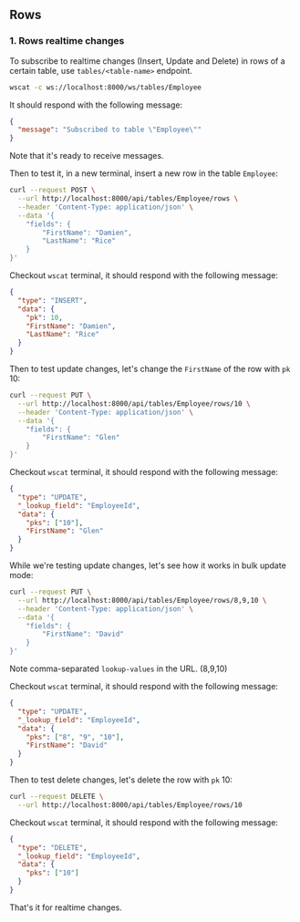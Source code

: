 ## Rows

### 1. Rows realtime changes

To subscribe to realtime changes (Insert, Update and Delete) in rows of a certain table,
use `tables/<table-name>` endpoint.

```bash
wscat -c ws://localhost:8000/ws/tables/Employee
```

It should respond with the following message:

```json
{
  "message": "Subscribed to table \"Employee\""
}
```

Note that it's ready to receive messages.

Then to test it, in a new terminal, insert a new row in the table `Employee`:

```bash
curl --request POST \
  --url http://localhost:8000/api/tables/Employee/rows \
  --header 'Content-Type: application/json' \
  --data '{
    "fields": {
        "FirstName": "Damien",
        "LastName": "Rice"
    }
}'
```

Checkout `wscat` terminal, it should respond with the following message:

```json
{
  "type": "INSERT",
  "data": {
    "pk": 10,
    "FirstName": "Damien",
    "LastName": "Rice"
  }
}
```

Then to test update changes, let's change the `FirstName` of the row with `pk` 10:

```bash
curl --request PUT \
  --url http://localhost:8000/api/tables/Employee/rows/10 \
  --header 'Content-Type: application/json' \
  --data '{
    "fields": {
        "FirstName": "Glen"
    }
}'
```

Checkout `wscat` terminal, it should respond with the following message:

```json
{
  "type": "UPDATE",
  "_lookup_field": "EmployeeId",
  "data": {
    "pks": ["10"],
    "FirstName": "Glen"
  }
}
```

While we're testing update changes, let's see how it works in bulk update mode:

```bash
curl --request PUT \
  --url http://localhost:8000/api/tables/Employee/rows/8,9,10 \
  --header 'Content-Type: application/json' \
  --data '{
    "fields": {
        "FirstName": "David"
    }
}'
```

Note comma-separated `lookup-values` in the URL. (8,9,10)

Checkout `wscat` terminal, it should respond with the following message:

```json
{
  "type": "UPDATE",
  "_lookup_field": "EmployeeId",
  "data": {
    "pks": ["8", "9", "10"],
    "FirstName": "David"
  }
}
```

Then to test delete changes, let's delete the row with `pk` 10:

```bash
curl --request DELETE \
  --url http://localhost:8000/api/tables/Employee/rows/10
```

Checkout `wscat` terminal, it should respond with the following message:

```json
{
  "type": "DELETE",
  "_lookup_field": "EmployeeId",
  "data": {
    "pks": ["10"]
  }
}
```

That's it for realtime changes.

